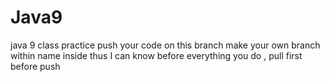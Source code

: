 # Java9
java 9 class practice
push your code on this branch
make your own branch within name inside thus I can know
before everything you do , pull first before push
